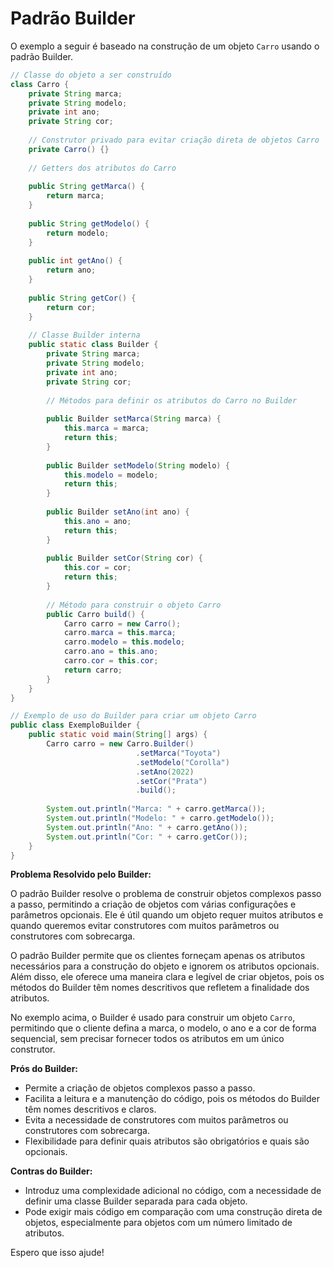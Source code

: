 # Padrão Builder
O exemplo a seguir é baseado na construção de um objeto `Carro` usando o padrão Builder.

```java
// Classe do objeto a ser construído
class Carro {
    private String marca;
    private String modelo;
    private int ano;
    private String cor;
    
    // Construtor privado para evitar criação direta de objetos Carro
    private Carro() {}
    
    // Getters dos atributos do Carro
    
    public String getMarca() {
        return marca;
    }
    
    public String getModelo() {
        return modelo;
    }
    
    public int getAno() {
        return ano;
    }
    
    public String getCor() {
        return cor;
    }
    
    // Classe Builder interna
    public static class Builder {
        private String marca;
        private String modelo;
        private int ano;
        private String cor;
        
        // Métodos para definir os atributos do Carro no Builder
        
        public Builder setMarca(String marca) {
            this.marca = marca;
            return this;
        }
        
        public Builder setModelo(String modelo) {
            this.modelo = modelo;
            return this;
        }
        
        public Builder setAno(int ano) {
            this.ano = ano;
            return this;
        }
        
        public Builder setCor(String cor) {
            this.cor = cor;
            return this;
        }
        
        // Método para construir o objeto Carro
        public Carro build() {
            Carro carro = new Carro();
            carro.marca = this.marca;
            carro.modelo = this.modelo;
            carro.ano = this.ano;
            carro.cor = this.cor;
            return carro;
        }
    }
}

// Exemplo de uso do Builder para criar um objeto Carro
public class ExemploBuilder {
    public static void main(String[] args) {
        Carro carro = new Carro.Builder()
                            .setMarca("Toyota")
                            .setModelo("Corolla")
                            .setAno(2022)
                            .setCor("Prata")
                            .build();
        
        System.out.println("Marca: " + carro.getMarca());
        System.out.println("Modelo: " + carro.getModelo());
        System.out.println("Ano: " + carro.getAno());
        System.out.println("Cor: " + carro.getCor());
    }
}
```

**Problema Resolvido pelo Builder:**

O padrão Builder resolve o problema de construir objetos complexos passo a passo, permitindo a criação de objetos com várias configurações e parâmetros opcionais. Ele é útil quando um objeto requer muitos atributos e quando queremos evitar construtores com muitos parâmetros ou construtores com sobrecarga.

O padrão Builder permite que os clientes forneçam apenas os atributos necessários para a construção do objeto e ignorem os atributos opcionais. Além disso, ele oferece uma maneira clara e legível de criar objetos, pois os métodos do Builder têm nomes descritivos que refletem a finalidade dos atributos.

No exemplo acima, o Builder é usado para construir um objeto `Carro`, permitindo que o cliente defina a marca, o modelo, o ano e a cor de forma sequencial, sem precisar fornecer todos os atributos em um único construtor.

**Prós do Builder:**
- Permite a criação de objetos complexos passo a passo.
- Facilita a leitura e a manutenção do código, pois os métodos do Builder têm nomes descritivos e claros.
- Evita a necessidade de construtores com muitos parâmetros ou construtores com sobrecarga.
- Flexibilidade para definir quais atributos são obrigatórios e quais são opcionais.

**Contras do Builder:**
- Introduz uma complexidade adicional no código, com a necessidade de definir uma classe Builder separada para cada objeto.
- Pode exigir mais código em comparação com uma construção direta de objetos, especialmente para objetos com um número limitado de atributos.

Espero que isso ajude!